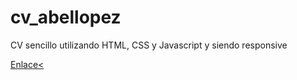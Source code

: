 # cv_abellopez
CV sencillo utilizando HTML, CSS y Javascript y siendo responsive

<a href="https://leba19121993.github.io/cv_abellopez/">Enlace<

